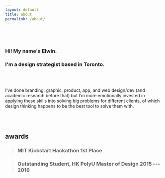 ```yaml
---
layout: default
title: about
permalink: /about/
---
```


<br>
<br>

### Hi! My name's Elwin.

### I'm a design strategist based in Toronto.

<br>
<br>

I’ve done branding, graphic, product, app, and web design/dev (and academic research before that) but I’m more emotionally invested in applying these skills into solving big problems for different clients, of which design thinking happens to be the best tool to solve them with.

<br>
<br>

## awards

> ### MIT Kickstart Hackathon 1st Place

> ### Outstanding Student, HK PolyU Master of Design 2015 --- 2016


<div class="filler-block"></div>
